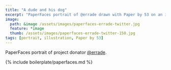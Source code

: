 ```yaml
---
title: "A dude and his dog"
excerpt: "PaperFaces portrait of @errade drawn with Paper by 53 on an iPad."
image: 
  path: &image /assets/images/paperfaces-errade-twitter.jpg 
  feature: *image
  thumb: /assets/images/paperfaces-errade-twitter-150.jpg
tags: [portrait, illustration, Paper by 53]
---
```


PaperFaces portrait of project donator [@errade](http://twitter.com/errade).

{% include boilerplate/paperfaces.md %}
